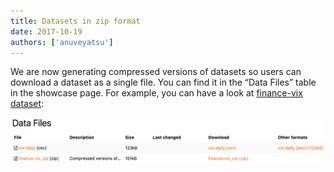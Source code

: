 ```yaml
---
title: Datasets in zip format
date: 2017-10-19
authors: ['anuveyatsu']
---
```


We are now generating compressed versions of datasets so users can download a dataset as a single file. You can find it in the “Data Files” table in the showcase page. For example, you can have a look at [finance-vix dataset][finance-vix]:

![](/assets/data-files.png)

[finance-vix]: https://datahub.io/core/finance-vix
